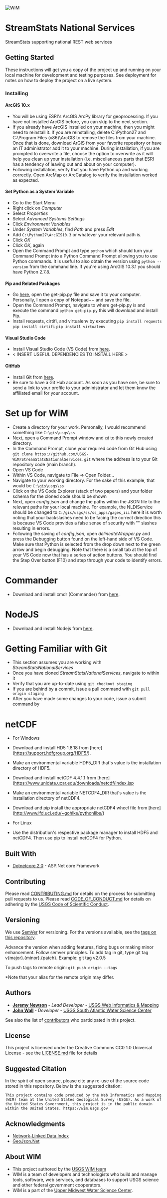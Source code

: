 ![WiM](wimlogo.png)

# StreamStats National Services

StreamStats supporting national REST web services

## Getting Started

These instructions will get you a copy of the project up and running on your local machine for development and testing purposes. See deployment for notes on how to deploy the project on a live system.

### Installing

#### ArcGIS 10.x
* You will be using ESRI's ArcGIS ArcPy library for geoprocessing. If you have not installed ArcGIS before, you can skip to the next section.
* If you already have ArcGIS installed on your machine, then you might need to reinstall it. If you are reinstalling, delete C:\Python27 and C:\Program Files (x86)\ArcGIS to remove the files from your machine. Once that is done, download ArGIS from your favorite repository or have an IT administrator add it to your machine. During installation, if you are prompted to overwrite a file, choose the option to overwrite as it will help you clean up your installation (i.e. miscellaneous parts that ESRI has a tendency of leaving out and about on your computer).
* Following installation, verify that you have Python up and working correctly. Open ArcMap or ArcCatalog to verify the installation worked as expected. 

#### Set Python as a System Variable
* Go to the Start Menu
* Right click on _Computer_
* Select _Properties_
* Select _Advanced Systems Settings_
* Click _Environment Variables_
* Under _System Variables_, find _Path_ and press _Edit_
* Add `C:\Python27\ArcGIS10.3` or whatever your relevant path is.
* Click _OK_
* Click _OK_, again
* Open the Command Prompt and type `python` which should turn your Command Prompt into a Python Command Prompt allowing you to use Python commands. It is useful to also obtain the version using `python --version` from the command line. If you're using ArcGIS 10.3.1 you should have Python 2.7.8.

#### Pip and Related Packages
* Go [here](https://pip.pypa.io/en/stable/installing/), open the get-pip.py file and save it to your computer. Personally, I open a copy of Notepad++ and save the file.
* Open the Command Prompt, navigate to where get-pip.py is and execute the command `python get-pip.py` this will download and install Pip.
* Install requests, cirtifi, and virtualenv by executing `pip install requests` `pip install cirtifi` `pip install virtualenv`

#### Visual Studio Code
* Install Visual Studio Code (VS Code) from [here](https://code.visualstudio.com/).
* < INSERT USEFUL DEPENDENCIES TO INSTALL HERE >

#### GitHub
* Install Git from [here](https://git-scm.com/downloads).
* Be sure to have a Git Hub account. As soon as you have one, be sure to send a link to your profile to your administrator and let them know the affiliated email for your account.

# Set up for WiM
* Create a directory for your work. Personally, I would recommend something like `C:\gis\usgs\ss`
* Next, open a Command Prompt window and `cd` to this newly created directory.
* In the Command Prompt, clone your required code from Git Hub using `git clone https://github.com/USGS-WiM/StreamStatsNationalServices.git` where the address is to your Git repository code (main branch).
* Open VS Code
* Within VS Code, navigate to File => Open Folder...
* Navigate to your working directory. For the sake of this example, that would be `C:\gis\usgs\ss`
* Click on the VS Code Explorer (stack of two papers) and your folder schema for the cloned code should be shown
* Next, open _config.json_ and change the paths within the JSON file to the relevant paths for your local machine. For example, the NLDIService should be changed to `C:/gis/usgs/ss/ss_apps/gages_iii` here it is worth noting that your backslashes need to be facing the correct direction this is because VS Code provides a false sense of security with "\" slashes resulting in errors.
* Following the saving of _config.json_, open _delineateWrapper.py_ and press the Debugging button found on the left-hand side of VS Code. Make sure that Python is selected from the drop down next to the green arrow and begin debugging. Note that there is a small tab at the top of your VS Code now that has a series of action buttons. You should find the Step Over button (F10) and step through your code to identify errors.

# Commander
* Download and install cmdr (Commander) from [here](http://cmder.net/).

# NodeJS
* Download and install Nodejs from [here](https://nodejs.org/en/).

# Getting Familiar with Git
* This section assumes you are working with _StreamStatsNationalServices_
* Once you have cloned _StreamStatsNationalServices_, navigate to within it
* Verify that you are up-to-date using `git checkout staging`
* If you are behind by a commit, issue a pull command with `git pull origin staging`
* After you have made some changes to your code, issue a submit command by 

# netCDF
* For Windows
* Download and install HD5 1.8.18 from [here]
(https://support.hdfgroup.org/HDF5/).
* Make an environmental variable HDF5_DIR that's value is the installation directory of HDF5.
* Download and install netCDF 4.4.1.1 from [here]
(https://www.unidata.ucar.edu/downloads/netcdf/index.jsp
* Make an environmental variable NETCDF4_DIR that's value is the installation directory of netCDF4.
* Download and pip install the appropriate netCDF4 wheel file from [here] (http://www.lfd.uci.edu/~gohlke/pythonlibs/)

* For Linux
* Use the distribution's respective package manager to install HDF5 and netCDF4.  Then use pip to install netCDF4 for Python.

## Built With

* [Dotnetcore 2.0](https://github.com/dotnet/core) - ASP.Net core Framework

## Contributing

Please read [CONTRIBUTING.md](CONTRIBUTING.md) for details on the process for submitting pull requests to us. Please read [CODE_OF_CONDUCT.md](CODE_OF_CONDUCT.md) for details on adhering by the [USGS Code of Scientific Conduct](https://www2.usgs.gov/fsp/fsp_code_of_scientific_conduct.asp).

## Versioning

We use [SemVer](http://semver.org/) for versioning. For the versions available, see the [tags on this repository](../../tags). 

Advance the version when adding features, fixing bugs or making minor enhancement. Follow semver principles. To add tag in git, type git tag v{major}.{minor}.{patch}. Example: git tag v2.0.5

To push tags to remote origin: `git push origin --tags`

*Note that your alias for the remote origin may differ.

## Authors

* **[Jeremy Newson](https://www.usgs.gov/staff-profiles/jeremy-k-newson)**  - *Lead Developer* - [USGS Web Informatics & Mapping](https://wim.usgs.gov/)
* **[John Wall](https://www.usgs.gov/staff-profiles/john-wall)**  - *Developer* - [USGS South Atlantic Water Science Center](https://www.usgs.gov/centers/sa-water)

See also the list of [contributors](../../graphs/contributors) who participated in this project.

## License

This project is licensed under the Creative Commons CC0 1.0 Universal License - see the [LICENSE.md](LICENSE.md) file for details

## Suggested Citation

In the spirit of open source, please cite any re-use of the source code stored in this repository. Below is the suggested citation:

`This project contains code produced by the Web Informatics and Mapping (WIM) team at the United States Geological Survey (USGS). As a work of the United States Government, this project is in the public domain within the United States. https://wim.usgs.gov`

## Acknowledgments

* [Network-Linked Data Index](https://cida.usgs.gov/nldi/about)
* [GeoJson.Net](https://github.com/GeoJSON-Net/GeoJSON.Net)

## About WIM

* This project authored by the [USGS WIM team](https://wim.usgs.gov)
* WIM is a team of developers and technologists who build and manage tools, software, web services, and databases to support USGS science and other federal government cooperators.
* WiM is a part of the [Upper Midwest Water Science Center](https://www.usgs.gov/centers/wisconsin-water-science-center).
